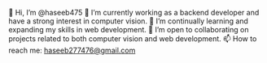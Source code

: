 👋 Hi, I’m @haseeb475
👀 I’m currently working as a backend developer and have a strong interest in computer vision.
🌱 I’m continually learning and expanding my skills in web development.
💞️ I’m open to collaborating on projects related to both computer vision and web development.
📫 How to reach me: haseeb277476@gmail.com

<!---
haseeb475/haseeb475 is a ✨ special ✨ repository because its `README.md` (this file) appears on your GitHub profile. You can click the Preview link to take a look at your changes.
--->
